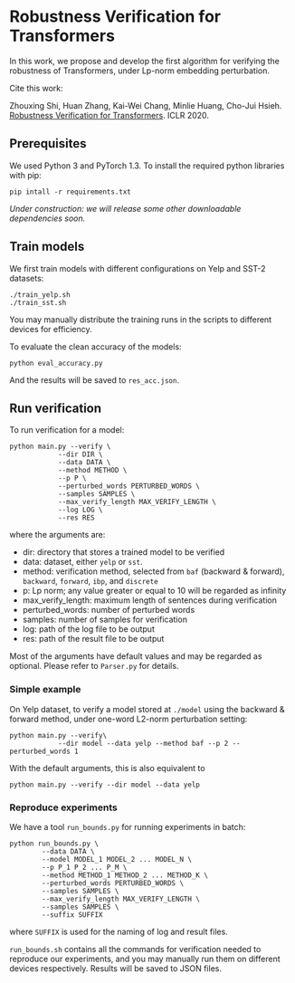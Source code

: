 # Robustness Verification for Transformers

In this work, we propose and develop the first algorithm for verifying the robustness of Transformers, under Lp-norm embedding perturbation.

Cite this work: 

Zhouxing Shi, Huan Zhang, Kai-Wei Chang, Minlie Huang, Cho-Jui Hsieh. [Robustness Verification for Transformers](https://openreview.net/pdf?id=BJxwPJHFwS). ICLR 2020.

## Prerequisites

We used Python 3 and PyTorch 1.3. To install the required python libraries with pip:

```
pip intall -r requirements.txt
```

*Under construction: we will release some other downloadable dependencies soon.*

## Train models

We first train models with different configurations on Yelp and SST-2 datasets:

```
./train_yelp.sh
./train_sst.sh
```

You may manually distribute the training runs in the scripts to different devices for efficiency.

To evaluate the clean accuracy of the models:

```
python eval_accuracy.py
```

And the results will be saved to `res_acc.json`.

## Run verification

To run verification for a model:

```
python main.py --verify \
            --dir DIR \
            --data DATA \
            --method METHOD \
            --p P \
            --perturbed_words PERTURBED_WORDS \
            --samples SAMPLES \
            --max_verify_length MAX_VERIFY_LENGTH \
            --log LOG \
            --res RES
```

where the arguments are:
* dir: directory that stores a trained model to be verified
* data: dataset, either `yelp` or `sst`.
* method: verification method, selected from `baf` (backward & forward), `backward`, `forward`, `ibp`, and `discrete`
* p: Lp norm; any value greater or equal to 10 will be regarded as infinity
* max_verify_length: maximum length of sentences during verification
* perturbed_words: number of perturbed words
* samples: number of samples for verification
* log: path of the log file to be output
* res: path of the result file to be output

Most of the arguments have default values and may be regarded as optional. Please refer to `Parser.py` for details.

### Simple example

On Yelp dataset, to verify a model stored at `./model` using the backward & forward method, under one-word L2-norm perturbation setting:

```
python main.py --verify\
			--dir model --data yelp --method baf --p 2 --perturbed_words 1
```

With the default arguments, this is also equivalent to

```
python main.py --verify --dir model --data yelp
```

### Reproduce experiments

We have a tool `run_bounds.py` for running experiments in batch:

```
python run_bounds.py \
        --data DATA \
        --model MODEL_1 MODEL_2 ... MODEL_N \
        --p P_1 P_2 ... P_M \
        --method METHOD_1 METHOD_2 ... METHOD_K \
        --perturbed_words PERTURBED_WORDS \
        --samples SAMPLES \
        --max_verify_length MAX_VERIFY_LENGTH \
        --samples SAMPLES \
        --suffix SUFFIX
```

where `SUFFIX` is used for the naming of log and result files.

`run_bounds.sh` contains all the commands for verification needed to reproduce our experiments, and you may manually run them on different devices respectively. Results will be saved to JSON files.

